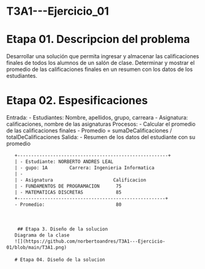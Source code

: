 # T3A1---Ejercicio_01

# Etapa 01. Descripcion del problema
Desarrollar una solución que permita ingresar y almacenar las calificaciones finales de todos los alumnos de un salón de clase. Determinar y mostrar el promedio de las calificaciones finales en un resumen con los datos de los estudiantes.

# Etapa 02. Espesificaciones 
Entrada:
       - Estudiantes: Nombre, apellidos, grupo, carreara
       - Asignatura: calificaciones, nombre de las asignaturas
Procesos:
       - Calcular el promedio de las calificaciones finales 
       - Promedio = sumaDeCalificaciones / totalDeCalificaciones
 Salida: 
       - Resumen de los datos del estudiante con su promedio 
       
       +-------------------------------------------------------+
       | - Estudiante: NORBERTO ANDRES LEAL 
       | - gupo: 1A        Carrera: Ingenieria Informatica 
       | - 
       | - Asignatura                      Calificacion        
       | - FUNDAMENTOS DE PROGRAMACION      75
       | - MATEMATICAS DISCRETAS            85
       +------------------------------------------------------+
       - Promedio:                          80
       
       
       
        ## Etapa 3. Diseño de la solucion 
       Diagrama de la clase 
       ![](https://github.com/norbertoandres/T3A1---Ejercicio-01/blob/main/T3A1.png)
       
       # Etapa 04. Diseño de la solucion 
       
       
